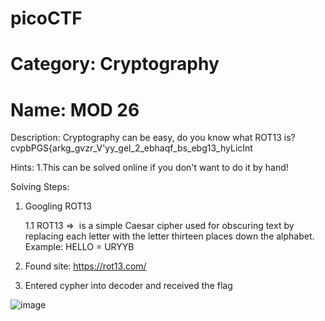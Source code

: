 # picoCTF

# Category: Cryptography

# Name: MOD 26

Description: Cryptography can be easy, do you know what ROT13 is?  cvpbPGS{arkg_gvzr_V'yy_gel_2_ebhaqf_bs_ebg13_hyLicInt

Hints: 
1.This can be solved online if you don't want to do it by hand!  

Solving Steps:
1. Googling ROT13

   1.1 ROT13 =>  is a simple Caesar cipher used for obscuring text by replacing each letter with the letter thirteen places down the alphabet. 
       Example: HELLO = URYYB
       
2. Found site: https://rot13.com/

3. Entered cypher into decoder and received the flag


![image](https://user-images.githubusercontent.com/99389724/153544668-4c255f1d-a0db-4cea-925e-91cb4f70283a.png)
